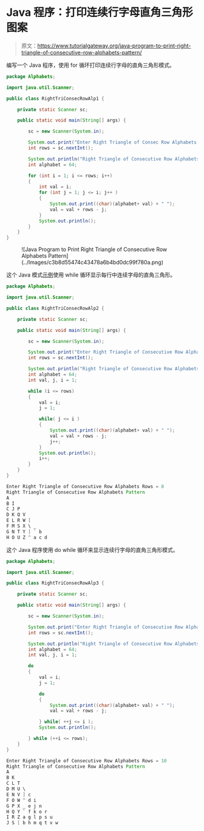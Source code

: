 # Java 程序：打印连续行字母直角三角形图案

> 原文：<https://www.tutorialgateway.org/java-program-to-print-right-triangle-of-consecutive-row-alphabets-pattern/>

编写一个 Java 程序，使用 for 循环打印连续行字母的直角三角形模式。

```java
package Alphabets;

import java.util.Scanner;

public class RightTriConsecRowAlp1 {

	private static Scanner sc;

	public static void main(String[] args) {

		sc = new Scanner(System.in);	

		System.out.print("Enter Right Triangle of Consec Row Alphabets Rows = ");
		int rows = sc.nextInt();

		System.out.println("Right Triangle of Consecutive Row Alphabets Pattern");
		int alphabet = 64;

		for (int i = 1; i <= rows; i++) 
		{
			int val = i;
			for (int j = 1; j <= i; j++ ) 	
			{
				System.out.print((char)(alphabet+ val) + " ");
				val = val + rows - j;
			}
			System.out.println();
		}
	}
}
```

<figure class="wp-block-image size-large">![Java Program to Print Right Triangle of Consecutive Row Alphabets Pattern](../Images/c3b8d55474c43478a6b4bd0dc99f780a.png)</figure>

这个 Java 模式[示例](https://www.tutorialgateway.org/learn-java-programs/)使用 while 循环显示每行中连续字母的直角三角形。

```java
package Alphabets;

import java.util.Scanner;

public class RightTriConsecRowAlp2 {

	private static Scanner sc;

	public static void main(String[] args) {

		sc = new Scanner(System.in);	

		System.out.print("Enter Right Triangle of Consecutive Row Alphabets Rows = ");
		int rows = sc.nextInt();

		System.out.println("Right Triangle of Consecutive Row Alphabets Pattern");
		int alphabet = 64;
		int val, j, i = 1; 

		while (i <= rows) 
		{
			val = i;
			j = 1;

			while( j <= i ) 	
			{
				System.out.print((char)(alphabet+ val) + " ");
				val = val + rows - j;
				j++;
			}
			System.out.println();
			i++;
		}
	}
}
```

```java
Enter Right Triangle of Consecutive Row Alphabets Rows = 8
Right Triangle of Consecutive Row Alphabets Pattern
A 
B I 
C J P 
D K Q V 
E L R W [ 
F M S X \ _ 
G N T Y ] ` b 
H O U Z ^ a c d 
```

这个 Java 程序使用 do while 循环来显示连续行字母的直角三角形模式。

```java
package Alphabets;

import java.util.Scanner;

public class RightTriConsecRowAlp3 {

	private static Scanner sc;

	public static void main(String[] args) {

		sc = new Scanner(System.in);	

		System.out.print("Enter Right Triangle of Consecutive Row Alphabets Rows = ");
		int rows = sc.nextInt();

		System.out.println("Right Triangle of Consecutive Row Alphabets Pattern");
		int alphabet = 64;
		int val, j, i = 1; 

		do
		{
			val = i;
			j = 1;

			do	
			{
				System.out.print((char)(alphabet+ val) + " ");
				val = val + rows - j;

			} while( ++j <= i );
			System.out.println();

		} while (++i <= rows);
	}
}
```

```java
Enter Right Triangle of Consecutive Row Alphabets Rows = 10
Right Triangle of Consecutive Row Alphabets Pattern
A 
B K 
C L T 
D M U \ 
E N V ] c 
F O W ^ d i 
G P X _ e j n 
H Q Y ` f k o r 
I R Z a g l p s u 
J S [ b h m q t v w 
```